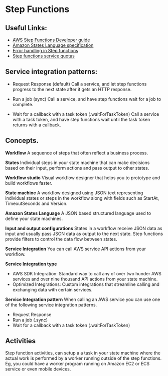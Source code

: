 # Step Functions

## Useful Links:
* [AWS Step Functions Developer guide](https://docs.aws.amazon.com/step-functions/latest/dg/welcome.html)
* [Amazon States Language specification](https://states-language.net/spec.html)
* [Error handling in Step functions](https://docs.aws.amazon.com/step-functions/latest/dg/concepts-error-handling.html)
* [Step functions service quotas](https://docs.aws.amazon.com/step-functions/latest/dg/service-quotas.html)


## Service integration patterns:

* Request Response (default)
Call a service, and let step functions progress to the next state after it gets an 
HTTP response.

* Run a job (sync)
Call a service, and have step functions wait for a job to complete.

* Wait for a callback with a task token (.waitForTaskToken)
Call a service with a task token, and have step functions wait until the task token
returns with a callback.

## Concepts.

**Workflow**
A sequence of steps that often reflect a business process.

**States**
Individual steps in your state machine that can make decisions based on their input,
perform actions and pass output to other states.

**Workflow studio**
Visual workflow designer that helps you to prototype and build workflows faster.

**State machine**
A workflow designed using JSON text representing individual states or steps in
the workflow along with fields such as StartAt, TimeoutSeconds and Version.

**Amazon States Language**
A JSON based structured language used to define your state machines.

**Input and output configurations**
States in a workflow receive JSON data as input and usually pass JSON data as output
to the next state. Step functions provide filters to control the data flow
between states.

**Service Integration**
You can call AWS service API actions from your workflow.

**Service Integration type**
* AWS SDK Integration: Standard way to call any of over two hunder AWS services
  and over nine thousand API actions from your state machine.
* Optimized Integrations: Custom integrations that streamline calling and exchanging
  data with certain services.

**Service Integration pattern**
When calling an AWS service you can use one of the following service integration
patterns.
 * Request Response
 * Run a job (.sync)
 * Wait for a callback with a task token (.waitForTaskToken)


## Activities
Step function activities, can setup a a task in your state machine where the actual
work is performed by a worker running outside of the step functions. Eg, you could
have a worker program running on Amazon EC2 or ECS service or even mobile devices.







